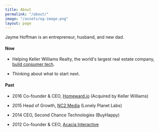 ```yaml
---
title: About
permalink: "/about/"
image: "/assets/og-image.png"
layout: page
---
```


Jayme Hoffman is an entrepreneur, husband, and new dad.

#### Now

* Helping Keller Williams Realty, the world's largest real estate company, [build consumer tech](https://www.inman.com/2018/09/05/keller-williams-acquires-app-startup-smarteragent-to-compete-with-zillow-redfin/).

* Thinking about what to start next.

#### Past

* 2016 Co-founder & CEO, [Homeward.io](https://homeward.io/) (Acquired by Keller Williams)

* 2015 Head of Growth, [NC2 Media](http://nc2media.com/) (Lonely Planet Labs)

* 2014 CEO, Second Chance Technologies (BuyHappy)

* 2012 Co-founder & CEO, [Acacia Interactive](https://angel.co/acacia)